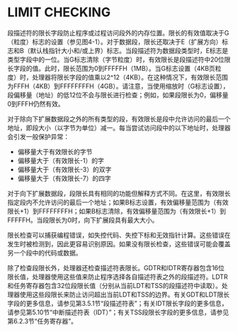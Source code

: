 # LIMIT CHECKING

段描述符的限长字段防止程序或过程访问段外的内存位置。限长的有效值取决于G（粒度）标志的设置（参见图4-1）。对于数据段，限长还取决于E（扩展方向）标志和B（默认栈指针大小和/或上界）标志。当段描述符为数据段类型时，E标志是类型字段中的一位。当G标志清除（字节粒度）时，有效限长是段描述符中20位限长字段的值。此时，限长范围为0到FFFFFH（1MB）。当G标志设置（4KB页粒度）时，处理器将限长字段的值乘以2^12（4KB）。在这种情况下，有效限长范围为FFFH（4KB）到FFFFFFFFH（4GB）。请注意，当使用缩放时（G标志设置），段偏移量（地址）的低12位不会与限长进行检查；例如，如果段限长为0，偏移量0到FFFH仍然有效。

对于除向下扩展数据段之外的所有类型的段，有效限长是段中允许访问的最后一个地址，即段大小（以字节为单位）减一。每当尝试访问段中的以下地址时，处理器会引发一般保护异常：
- 偏移量大于有效限长的字节
- 偏移量大于（有效限长-1）的字
- 偏移量大于（有效限长-3）的双字
- 偏移量大于（有效限长-7）的四字

对于向下扩展数据段，段限长具有相同的功能但解释方式不同。在这里，有效限长指定段内不允许访问的最后一个地址；如果B标志设置，有效偏移量范围为（有效限长+1）到FFFFFFFFH；如果B标志清除，有效偏移量范围为（有效限长+1）到FFFFFH。当段限长为0时，向下扩展段具有最大大小。

限长检查可以捕获编程错误，如失控代码、失控下标和无效指针计算。这些错误在发生时被检测到，因此更容易识别原因。如果没有限长检查，这些错误可能会覆盖另一个段中的代码或数据。

除了检查段限长外，处理器还检查描述符表限长。GDTR和IDTR寄存器包含16位限长值，处理器使用这些值来防止程序选择各自描述符表之外的段描述符。LDTR和任务寄存器包含32位段限长值（分别从当前LDT和TSS的段描述符中读取）。处理器使用这些段限长来防止访问超出当前LDT和TSS的边界。有关GDT和LDT限长字段的更多信息，请参见第3.5.1节“段描述符表”；有关IDT限长字段的更多信息，请参见第5.10节“中断描述符表（IDT）”；有关TSS段限长字段的更多信息，请参见第6.2.3节“任务寄存器”。
